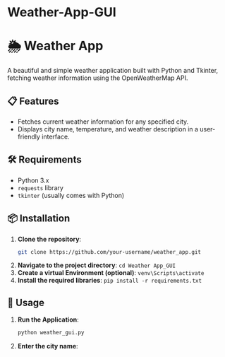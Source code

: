# Weather-App-GUI

# 🌦️ Weather App

A beautiful and simple weather application built with Python and Tkinter, fetching weather information using the OpenWeatherMap API.

## 📋 Features

- Fetches current weather information for any specified city.
- Displays city name, temperature, and weather description in a user-friendly interface.

## 🛠️ Requirements

- Python 3.x
- `requests` library
- `tkinter` (usually comes with Python)

## 📦 Installation

1. **Clone the repository**:
   ```bash
   git clone https://github.com/your-username/weather_app.git
2. **Navigate to the project directory**:
   ```cd Weather App_GUI```
3. **Create a virtual Environment (optional)**:
   ```venv\Scripts\activate```
4. **Install the required libraries**:
   ```pip install -r requirements.txt```

## 🚀 Usage

1. **Run the Application**:
   ```bash
   python weather_gui.py

2. **Enter the city name**:
    

